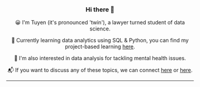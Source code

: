 <div align="center"> 
  
  ### Hi there 👋

<!--
**tuyenshares/tuyenshares** is a ✨ _special_ ✨ repository because its `README.md` (this file) appears on your GitHub profile.

Here are some ideas to get you started:

- 🔭 I’m currently working on ...
- 🌱 I’m currently learning ...
- 👯 I’m looking to collaborate on ...
- 🤔 I’m looking for help with ...
- 💬 Ask me about ...
- 📫 How to reach me: ...
- 😄 Pronouns: ...
- ⚡ Fun fact: ...
-->


😀  I'm Tuyen (it's pronounced 'twin'), a lawyer turned student of data science. 

🌱  Currently learning data analytics using SQL & Python, you can find my project-based learning [here](https://tuyenshares.github.io/).

🔬  I'm also interested in data analysis for tackling mental health issues. 

📬  If you want to discuss any of these topics, we can connect [here](https://twitter.com/tuyenshares) or [here](https://www.linkedin.com/in/nguyentranthanhtuyen/). 

</div>

---
